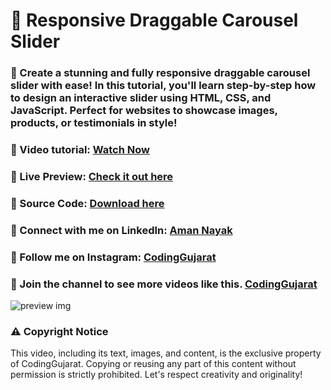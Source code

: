 # 🎥 Responsive Draggable Carousel Slider
### 🚀 Create a stunning and fully responsive draggable carousel slider with ease! In this tutorial, you'll learn step-by-step how to design an interactive slider using HTML, CSS, and JavaScript. Perfect for websites to showcase images, products, or testimonials in style!

### 🎥 Video tutorial: [Watch Now](https://youtu.be/j3ZqHLCiL3s)

### 🌟 Live Preview: [Check it out here](https://codinggujaratweb.github.io/Create-Responsive-Draggable-Carousel-Slider/)
### 📂 Source Code: [Download here](https://github.com/codinggujaratweb/Create-Responsive-Draggable-Carousel-Slider)

### 💼 Connect with me on LinkedIn:  [Aman Nayak](https://www.linkedin.com/in/amanayak/)
### 📸 Follow me on Instagram:  [CodingGujarat](https://instagram.com/codinggujarat/)

### 💙 Join the channel to see more videos like this. [CodingGujarat](https://www.youtube.com/@CodingGujarat)
![preview img](/preview.png)

### ⚠️ Copyright Notice
This video, including its text, images, and content, is the exclusive property of CodingGujarat. Copying or reusing any part of this content without permission is strictly prohibited. Let's respect creativity and originality!

